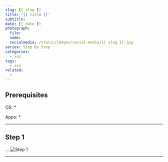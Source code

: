 ```yaml
---
slug: {{ slug }}
title: '{{ title }}'
subtitle: 
date: {{ date }}
photograph: 
  file: 
  name: 
  socialmedia: /static/images/social-media/{{ slug }}.jpg
series: Step By Step
categories:
  - xxx
tags:
  - xxx
related:
  - 
---
```


<!-- more -->

## Prerequisites

OS:
    *

Apps:
    *

---

## Step 1
...
![Step 1](folder/file)

---


